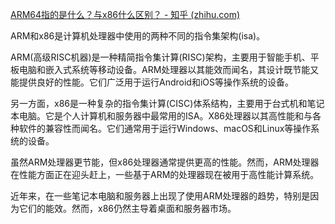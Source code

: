 [ARM64指的是什么？与x86什么区别？ - 知乎 (zhihu.com)](https://zhuanlan.zhihu.com/p/508557771)

ARM和x86是计算机处理器中使用的两种不同的指令集架构(isa)。

ARM(高级RISC机器)是一种精简指令集计算(RISC)架构，主要用于智能手机、平板电脑和嵌入式系统等移动设备。ARM处理器以其能效而闻名，其设计既节能又能提供良好的性能。它们广泛用于运行Android和iOS等操作系统的设备。

另一方面，x86是一种复杂的指令集计算(CISC)体系结构，主要用于台式机和笔记本电脑。它是个人计算机和服务器中最常用的ISA。X86处理器以其高性能和与各种软件的兼容性而闻名。它们通常用于运行Windows、macOS和Linux等操作系统的设备。

虽然ARM处理器更节能，但x86处理器通常提供更高的性能。然而，ARM处理器在性能方面正在迎头赶上，一些基于ARM的处理器现在被用于高性能计算系统。

近年来，在一些笔记本电脑和服务器上出现了使用ARM处理器的趋势，特别是因为它们的能效。然而，x86仍然主导着桌面和服务器市场。